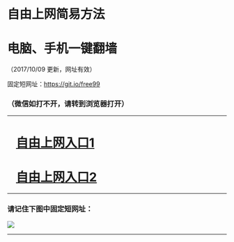 ﻿# 自由上网简易方法

# 电脑、手机一键翻墙

（2017/10/09 更新，网址有效）

固定短网址：https://git.io/free99

### （微信如打不开，请转到浏览器打开）


***





# &nbsp;&nbsp; <a href="http://ft1670226756.fwq-tz-1001.info/fwqtz01.html?t=100900126487 " target="_blank">自由上网入口1</a>
# &nbsp;&nbsp; <a href="http://ft1760815521.fwq-tz-1002.info/fwqtz02.html?t=10090016827 " target="_blank">自由上网入口2</a>
***

### 请记住下图中固定短网址：

<img src="https://s3-us-west-2.amazonaws.com/fwq-1001/yjfq-20170905okok.png" /> 


***

